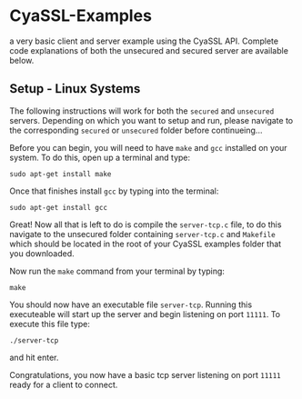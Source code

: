 CyaSSL-Examples
===============

a very basic client and server example using the CyaSSL API. Complete code 
explanations of both the unsecured and secured server are available below.

Setup - Linux Systems
---------------------------------
The following instructions will work for both the `secured` and `unsecured` servers. Depending on which you want to setup and run, please navigate to the corresponding `secured` or `unsecured` folder before continueing...

Before you can begin, you will need to have `make` and `gcc` installed on your
system. To do this, open up a terminal and type:

    sudo apt-get install make

Once that finishes install `gcc` by typing into the terminal:

    sudo apt-get install gcc

Great! Now all that is left to do is compile the `server-tcp.c` file, to do this
navigate to the unsecured folder containing `server-tcp.c` and `Makefile` which should
be located in the root of your CyaSSL examples folder that you downloaded.

Now run the `make` command from your terminal by typing:

    make

You should now have an executable file `server-tcp`. Running this executeable
will start up the server and begin listening on port `11111`. To execute this
file type:

    ./server-tcp

and hit enter.

Congratulations, you now have a basic tcp server listening on port `11111` ready for a client to connect.


